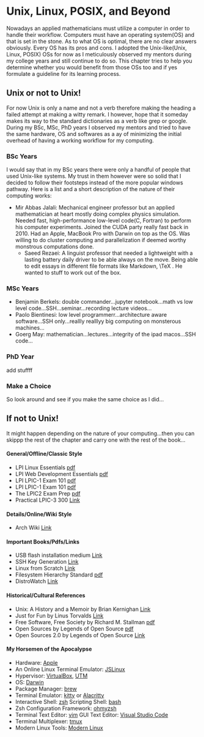 # Unix, Linux, POSIX, and Beyond

Nowadays an applied mathematicians must utilize a computer in order to handle their workflow.
Computers must have an operating system(OS) and that is set in the stone. As to what OS
is optimal, there are no clear answers obviously. Every OS has its pros and cons. I adopted
the Unix-like(Unix, Linux, POSIX) OSs for now as I meticulously observed my mentors during my college years and still continue 
to do so. This chapter tries to help you determine whether you 
would benefit from those OSs too and if yes formulate a guideline for its learning process.

## Unix or not to Unix!

For now Unix is only a name and not a verb therefore making the heading a failed attempt at making a
witty remark. I however, hope that it someday makes its way to the standard dictionaries 
as a verb like grep or google. During my BSc, MSc, PhD years I observed my mentors and tried to 
have the same hardware, OS and softwares as a ay of minimizing the initial overhead of having a working 
workflow for my computing.

### BSc Years

I would say that in my BSc years there were only a handful of people that used Unix-like systems.
My trust in them however were so solid that I decided to follow their footsteps instead of the more
popular windows pathway. Here is a list and a short description of the nature of their computing works:

- Mir Abbas Jalali: Mechanical engineer professor but an applied mathematician at heart mostly
    doing complex physics simulation. Needed fast, high-performance low-level code(C, Fortran) to perform
    his computer experiments. Joined the CUDA party really fast back in 2010. Had an Apple, MacBook Pro with
    Darwin on top as the OS. Was willing to do cluster computing and parallelization if deemed worthy 
    monstrous computations done.
    - Saeed Rezaei: A linguist professor that needed a lightweight with a 
  lasting battery daily driver to be able always on the move. Being able to edit 
  essays in different file formats like Markdown, \TeX . He wanted to stuff to work out of the box.     

### MSc Years

- Benjamin Berkels: double commander...jupyter notebook...math vs low level code...SSH...seminar...recording lecture videos...  
- Paolo Bientinesi: low level programmerr...architecture aware software...SSH only...reallly realllyy big computing on monsterous machines...
- Goerg May: mathematician...lectures...integrity of the ipad macos...SSH code...

### PhD  Year

add stuffff

### Make a Choice

So look around and see if you make the same choice as I did...

## If not to Unix!

It might happen depending on the nature of your computing...then you can skippp the rest of the chapter and carry one with the rest of the book...

#### General/Offline/Classic Style

- LPI Linux Essentials [pdf](https://learning.lpi.org/pdfstore/LPI-Learning-Material-010-160-en.pdf)
- LPI Web Development Essentials [pdf](https://learning.lpi.org/pdfstore/LPI-Learning-Material-030-100-en.pdf)
- LPI LPIC-1 Exam 101 [pdf](https://learning.lpi.org/pdfstore/LPI-Learning-Material-101-500-en.pdf)
- LPI LPIC-1 Exam 101 [pdf](https://learning.lpi.org/pdfstore/LPI-Learning-Material-102-500-en.pdf)
- The LPIC2 Exam Prep [pdf](https://lpic2book.github.io/src/pdf/lpic2book.pdf)
- Practical LPIC-3 300 [Link](https://link.springer.com/book/10.1007/978-1-4842-4473-9)

#### Details/Online/Wiki Style

- Arch Wiki [Link](https://wiki.archlinux.org/)

#### Important Books/Pdfs/Links

- USB flash installation medium [Link](https://wiki.archlinux.org/title/USB_flash_installation_medium)
- SSH Key Generation [Link](https://wiki.archlinux.org/title/SSH_keys)
- Linux from Scratch [Link](https://www.linuxfromscratch.org/lfs/downloads/stable/LFS-BOOK-11.2.pdf)
- Filesystem Hierarchy Standard [pdf](https://refspecs.linuxfoundation.org/FHS_3.0/fhs-3.0.pdf)
- DistroWatch [Link](https://distrowatch.com/)

#### Historical/Cultural References

- Unix: A History and a Memoir by Brian Kernighan [Link](https://www.cs.princeton.edu/~bwk/memoir.html)
- Just for Fun by Linus Torvalds [Link](https://www.harpercollins.com/products/just-for-fun-linus-torvaldsdavid-diamond)
- Free Software, Free Society by Richard M. Stallman [pdf](https://www.gnu.org/doc/fsfs3-hardcover.pdf)
- Open Sources by Legends of Open Source [pdf](https://smaldone.com.ar/documentos/libros/opensources.pdf)
- Open Sources 2.0 by Legends of Open Source [Link](https://www.oreilly.com/library/view/open-sources-20/0596008023/)

#### My Horsemen of the Apocalypse

- Hardware: [Apple](https://www.apple.com/mac/)
- An Online Linux Terminal Emulator: [JSLinux](https://bellard.org/jslinux/)
- Hypervisor: [VirtualBox](https://www.virtualbox.org/), [UTM](https://mac.getutm.app/)
- OS: [Darwin](https://github.com/apple/darwin-xnu)
- Package Manager: [brew](https://brew.sh/)
- Terminal Emulator: [kitty](https://sw.kovidgoyal.net/kitty/) or [Alacritty](https://alacritty.org/)
- Interactive Shell: [zsh](https://www.zsh.org/) Scripting Shell: [bash](https://www.gnu.org/software/bash/)
- Zsh Configuration Framework: [ohmyzsh](https://ohmyz.sh/)
- Terminal Text Editor: [vim](https://www.vim.org/) GUI Text Editor: [Visual Studio Code](https://code.visualstudio.com/)
- Terminal Multiplexer: [tmux](https://github.com/tmux)
- Modern Linux Tools: [Modern Linux](https://github.com/ibraheemdev/modern-unix)


